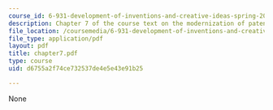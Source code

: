 ```yaml
---
course_id: 6-931-development-of-inventions-and-creative-ideas-spring-2008
description: Chapter 7 of the course text on the modernization of patent systems.
file_location: /coursemedia/6-931-development-of-inventions-and-creative-ideas-spring-2008/d6755a2f74ce732537de4e5e43e91b25_chapter7.pdf
file_type: application/pdf
layout: pdf
title: chapter7.pdf
type: course
uid: d6755a2f74ce732537de4e5e43e91b25

---
```

None